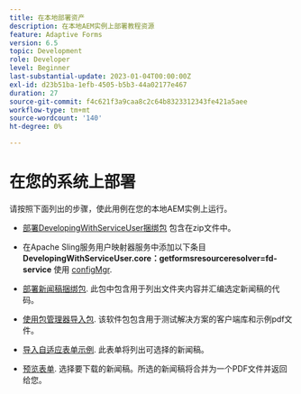 ```yaml
---
title: 在本地部署资产
description: 在本地AEM实例上部署教程资源
feature: Adaptive Forms
version: 6.5
topic: Development
role: Developer
level: Beginner
last-substantial-update: 2023-01-04T00:00:00Z
exl-id: d23b51ba-1efb-4505-b5b3-44a02177e467
duration: 27
source-git-commit: f4c621f3a9caa8c2c64b8323312343fe421a5aee
workflow-type: tm+mt
source-wordcount: '140'
ht-degree: 0%

---
```


# 在您的系统上部署

请按照下面列出的步骤，使此用例在您的本地AEM实例上运行。

* [部署DevelopingWithServiceUser捆绑包](https://experienceleague.adobe.com/docs/experience-manager-learn/assets/developingwithserviceuser.zip) 包含在zip文件中。

* 在Apache Sling服务用户映射器服务中添加以下条目 **DevelopingWithServiceUser.core：getformsresourceresolver=fd-service** 使用 [configMgr](http://localhost:4502/system/console/configMgr).

* [部署新闻稿捆绑包](assets/Newsletters.core-1.0.0-SNAPSHOT.jar). 此包中包含用于列出文件夹内容并汇编选定新闻稿的代码。

* [使用包管理器导入包](assets/newsletter.zip). 该软件包包含用于测试解决方案的客户端库和示例pdf文件。

* [导入自适应表单示例](assets/sample-adaptive-form.zip). 此表单将列出可选择的新闻稿。

* [预览表单](http://localhost:4502/content/dam/formsanddocuments/downloadarchivednewsletters/jcr:content?wcmmode=disabled).
选择要下载的新闻稿。所选的新闻稿将合并为一个PDF文件并返回给您。

